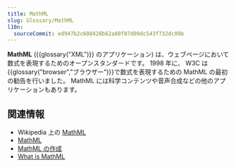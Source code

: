 ```yaml
---
title: MathML
slug: Glossary/MathML
l10n:
  sourceCommit: ed947b2c608428b62a60f07d09dc543f732dc09b
---
```


**MathML** ({{glossary("XML")}} のアプリケーション) は、ウェブページにおいて数式を表現するためのオープンスタンダードです。 1998 年に、 W3C は{{glossary("browser","ブラウザー")}}で数式を表現するための MathML の最初の勧告を行いました。 MathML には科学コンテンツや音声合成などの他のアプリケーションもあります。

## 関連情報

- Wikipedia 上の [MathML](https://ja.wikipedia.org/wiki/MathML)
- [MathML](/ja/docs/Web/MathML)
- [MathML の作成](/ja/docs/Web/MathML/Authoring)
- [What is MathML](https://www.w3.org/Math/whatIsMathML.html)
